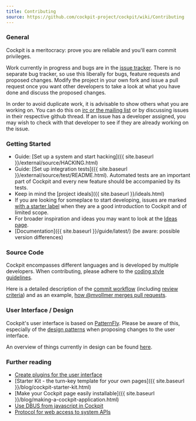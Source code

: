 ```yaml
---
title: Contributing
source: https://github.com/cockpit-project/cockpit/wiki/Contributing
---
```


### General
Cockpit is a meritocracy: prove you are reliable and you'll earn commit privileges.

Work currently in progress and bugs are in the [issue tracker](https://github.com/cockpit-project/cockpit/issues). There is no separate bug tracker, so use this liberally for bugs, feature requests and proposed changes. Modify the project in your own fork and issue a pull request once you want other developers to take a look at what you have done and discuss the proposed changes.

In order to avoid duplicate work, it is advisable to show others what you are working on. You can do this on [irc or the mailing list](https://github.com/cockpit-project/cockpit/wiki/About) or by discussing issues in their respective github thread. If an issue has a developer assigned, you may wish to check with that developer to see if they are already working on the issue.

### Getting Started
 * Guide: [Set up a system and start hacking]({{ site.baseurl }}/external/source/HACKING.html)
 * Guide: [Set up integration tests]({{ site.baseurl }}/external/source/test/README.html). Automated tests are an important part of Cockpit and every new feature should be accompanied by its tests.
 * Keep in mind the [project ideals]({{ site.baseurl }}/ideals.html)
 * If you are looking for someplace to start developing, issues are marked [with a starter label](https://github.com/cockpit-project/cockpit/issues?q=is%3Aopen+is%3Aissue+label%3Astarter) when they are a good introduction to Cockpit and of limited scope.
 * For broader inspiration and ideas you may want to look at the [Ideas page](https://github.com/cockpit-project/cockpit/wiki/Ideas).
 * [Documentation]({{ site.baseurl }}/guide/latest/) (be aware: possible version differences)

### Source Code
Cockpit encompasses different languages and is developed by multiple developers. When contributing, please adhere to the [coding style guidelines](Cockpit-Coding-Guidelines).

Here is a detailed description of the [commit workflow](Workflow) (including [review criteria](/external/wiki/Workflow#review-criteria)) and as an example, [how @mvollmer merges pull requests](https://github.com/cockpit-project/cockpit/wiki/How-@mvollmer-merges-pull-requests).

### User Interface / Design
Cockpit's user interface is based on [PatternFly](https://www.patternfly.org/). Please be aware of this, especially of the [design patterns](https://www.patternfly.org/wikis/patterns/) when proposing changes to the user interface.

An overview of things currently in design can be found [here](https://github.com/cockpit-project/cockpit/wiki/Design).

### Further reading
 * [Create plugins for the user interface](http://stef.thewalter.net/creating-plugins-for-the-cockpit-user-interface.html)
 * [Starter Kit - the turn-key template for your own pages]({{ site.baseurl }}/blog/cockpit-starter-kit.html)
 * [Make your Cockpit page easily installable]({{ site.baseurl }}/blog/making-a-cockpit-application.html)
 * [Use DBUS from javascript in Cockpit](http://stef.thewalter.net/using-dbus-from-javascript-in-cockpit.html)
 * [Protocol for web access to system APIs](http://stef.thewalter.net/protocol-for-web-access-to-system-apis.html)